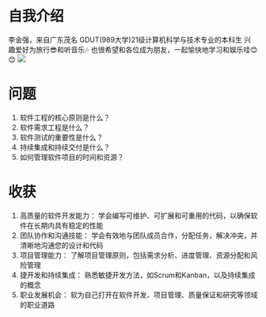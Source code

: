 # 自我介绍
李金强，来自广东茂名
GDUT(989大学)21级计算机科学与技术专业的本科生
兴趣爱好为旅行😎和听音乐🎶
也很希望和各位成为朋友，一起愉快地学习和娱乐哇😊😊
![](https://img2023.cnblogs.com/blog/3270548/202309/3270548-20230904200807812-432018780.jpg)

# 问题
1. 软件工程的核心原则是什么？
2. 软件需求工程是什么？
3. 软件测试的重要性是什么？
4. 持续集成和持续交付是什么？
5. 如何管理软件项目的时间和资源？
 

# 收获
1. 高质量的软件开发能力： 学会编写可维护、可扩展和可重用的代码，以确保软件在长期内具有稳定的性能
2. 团队协作和沟通技能： 学会有效地与团队成员合作，分配任务，解决冲突，并清晰地沟通您的设计和代码
3. 项目管理能力： 了解项目管理原则，包括需求分析、进度管理、资源分配和风险管理
4. 捷开发和持续集成： 熟悉敏捷开发方法，如Scrum和Kanban，以及持续集成的概念
5. 职业发展机会： 软为自己打开在软件开发、项目管理、质量保证和研究等领域的职业道路

